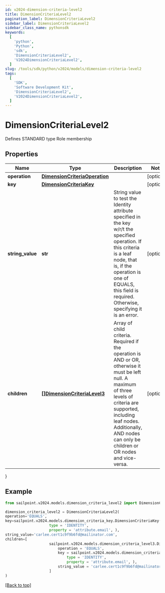 ```yaml
---
id: v2024-dimension-criteria-level2
title: DimensionCriteriaLevel2
pagination_label: DimensionCriteriaLevel2
sidebar_label: DimensionCriteriaLevel2
sidebar_class_name: pythonsdk
keywords:
  [
    'python',
    'Python',
    'sdk',
    'DimensionCriteriaLevel2',
    'V2024DimensionCriteriaLevel2',
  ]
slug: /tools/sdk/python/v2024/models/dimension-criteria-level2
tags:
  [
    'SDK',
    'Software Development Kit',
    'DimensionCriteriaLevel2',
    'V2024DimensionCriteriaLevel2',
  ]
---
```


# DimensionCriteriaLevel2

Defines STANDARD type Role membership

## Properties

| Name | Type | Description | Notes |
| --- | --- | --- | --- |
| **operation** | [**DimensionCriteriaOperation**](dimension-criteria-operation) |  | [optional] |
| **key** | [**DimensionCriteriaKey**](dimension-criteria-key) |  | [optional] |
| **string_value** | **str** | String value to test the Identity attribute specified in the key w/r/t the specified operation. If this criteria is a leaf node, that is, if the operation is one of EQUALS, this field is required. Otherwise, specifying it is an error. | [optional] |
| **children** | [**[]DimensionCriteriaLevel3**](dimension-criteria-level3) | Array of child criteria. Required if the operation is AND or OR, otherwise it must be left null. A maximum of three levels of criteria are supported, including leaf nodes. Additionally, AND nodes can only be children or OR nodes and vice-versa. | [optional] |

}

## Example

```python
from sailpoint.v2024.models.dimension_criteria_level2 import DimensionCriteriaLevel2

dimension_criteria_level2 = DimensionCriteriaLevel2(
operation='EQUALS',
key=sailpoint.v2024.models.dimension_criteria_key.DimensionCriteriaKey(
                    type = 'IDENTITY',
                    property = 'attribute.email', ),
string_value='carlee.cert1c9f9b6fd@mailinator.com',
children=[
                    sailpoint.v2024.models.dimension_criteria_level3.DimensionCriteriaLevel3(
                        operation = 'EQUALS',
                        key = sailpoint.v2024.models.dimension_criteria_key.DimensionCriteriaKey(
                            type = 'IDENTITY',
                            property = 'attribute.email', ),
                        string_value = 'carlee.cert1c9f9b6fd@mailinator.com', )
                    ]
)

```

[[Back to top]](#)
